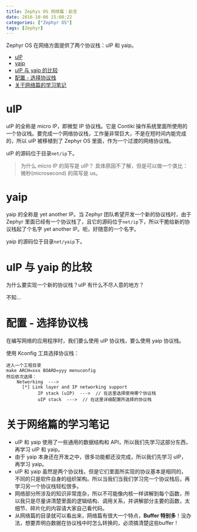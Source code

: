 ```yaml
---
title: Zephys OS 网络篇：前言
date: 2016-10-06 15:08:22
categories: ["Zephyr OS"]
tags: [Zephyr]
---
```


Zephyr OS 在网络方面提供了两个协议栈：uIP 和 yaip。

- [uIP](#uip)
- [yaip](#yaip)
- [uIP 与 yaip 的比较](#uip-与-yaip-的比较)
- [配置 - 选择协议栈](#配置---选择协议栈)
- [关于网络篇的学习笔记](#关于网络篇的学习笔记)

<!--more-->

# uIP
uIP 的全称是 micro IP，即微型 IP 协议栈。它是 Contiki 操作系统里面所使用的一个协议栈。要完成一个网络协议栈，工作量非常巨大，不是在短时间内能完成的，所以 uIP 被移植到了 Zephyr OS 里面，作为一个过渡的网络协议栈。

uIP 的源码位于目录`net/ip`下。

> 为什么 micro IP 的简写是 uIP？ 具体原因不了解，但是可以做一个类比：微秒(microsecond) 的简写是 us。

# yaip
yaip 的全称是 yet another IP。当 Zephyr 团队希望开发一个新的协议栈时，由于 Zephyr 里面已经有一个协议栈了，且它的源码位于`net/ip`下，所以干脆给新的协议栈起了个名字 yet another IP。呃，好随意的一个名字。

yaip 的源码位于目录`net/yaip`下。

# uIP 与 yaip 的比较
为什么要实现一个新的协议栈？uIP 有什么不尽人意的地方？

不知...

# 配置 - 选择协议栈
在编写网络的应用程序时，我们要么使用 uIP 协议栈，要么使用 yaip 协议栈。

使用 Kconfig 工具选择协议栈：
```
进入一个工程目录
make ARCH=xxx BOARD=yyy menuconfig
然后依次选择：
    Networking  --->
      [*] Link layer and IP networking support
            IP stack (uIP)  --->  // 在这里选择使用哪个协议栈
            uIP stack  --->  // 在这里详细配置所选择的协议栈
```
# 关于网络篇的学习笔记

- uIP 和 yaip 使用了一些通用的数据结构和 API，所以我们先学习这部分东西，再学习 uIP 和 yaip。
- 由于 yaip 本身还在开发之中，很多功能都还没完成，所以我们先学习 uIP，再学习 yaip。
- uIP 和 yaip 虽然是两个协议栈，但是它们里面所实现的协议基本是相同的，不同的只是软件自身的组织架构。所以当我们当我们学习完一个协议栈后，再学习另一个协议栈轻松很多。
- 网络部分所涉及的知识非常庞杂，所以不可能像内核一样讲解到每个函数，所以我只是尽量讲清楚里面的逻辑结构、调用关系，并讲解部分主要的函数，太细节、碎片化的内容请大家自己看代码。
- 从网络篇的目录就可以看出来，网络篇有很大一个特点，**Buffer 特别多**！没办法，想要弄明白数据在协议栈中时怎么转换的，必须搞清楚这些buffer！
